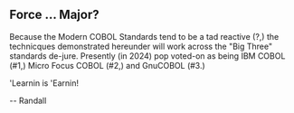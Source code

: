 ## Force ... Major?
Because the Modern COBOL Standards tend to be a tad reactive (?,) the technicques demonstrated hereunder will 
work across the "Big Three" standards de-jure. Presently (in 2024) pop voted-on as being IBM COBOL (#1,) Micro Focus COBOL (#2,) and GnuCOBOL (#3.)

'Learnin is 'Earnin!

-- Randall

